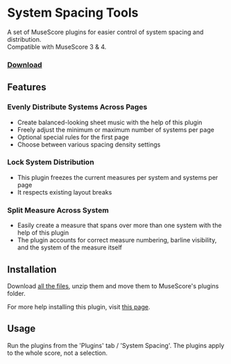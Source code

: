 # System Spacing Tools
A set of MuseScore plugins for easier control of system spacing and distribution.<br/>
Compatible with MuseScore 3 & 4.

### [Download](https://github.com/XiaoMigros/system-spacing-tools/archive/main.zip)

## Features

### Evenly Distribute Systems Across Pages
- Create balanced-looking sheet music with the help of this plugin
- Freely adjust the minimum or maximum number of systems per page
- Optional special rules for the first page
- Choose between various spacing density settings

### Lock System Distribution
- This plugin freezes the current measures per system and systems per page
- It respects existing layout breaks

### Split Measure Across System
- Easily create a measure that spans over more than one system with the help of this plugin
- The plugin accounts for correct measure numbering, barline visibility, and the system of the measure itself

## Installation

Download [all the files](https://github.com/XiaoMigros/system-spacing-tools/archive/main.zip), unzip them and move them to MuseScore's plugins folder.

For more help installing this plugin, visit [this page](https://musescore.org/en/handbook/3/plugins#installation).

## Usage
Run the plugins from the 'Plugins' tab / 'System Spacing'. The plugins apply to the whole score, not a selection.
